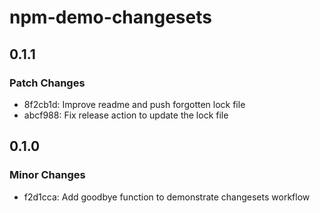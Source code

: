 # npm-demo-changesets

## 0.1.1

### Patch Changes

- 8f2cb1d: Improve readme and push forgotten lock file
- abcf988: Fix release action to update the lock file

## 0.1.0

### Minor Changes

- f2d1cca: Add goodbye function to demonstrate changesets workflow
